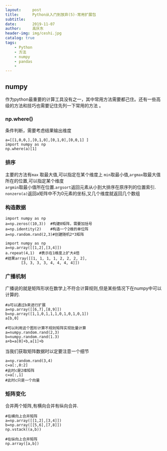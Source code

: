 ```yaml
---
layout:     post
title:      Python从入门到放弃(5)-常用扩展包
subtitle:   
date:       2019-11-07
author:     高庆东
header-img: img/ceshi.jpg
catalog: true
tags:
    - Python
    - 方法
    - numpy
    - pandas
    - 
---
```


## numpy
作为python最重要的计算工具没有之一，其中常用方法需要都己住。还有一些高级的方法和技巧也需要记住先列一下常用的方法 。  
### np.where()
条件判断，需要考虑结果输出维度
```
a=[[1,0,0,],[0,1,0],[0,1,0],[0,0,1] ]
import numpy as np
np.where(a)[1]
```
### 排序
主要的方法有`max` 取最大值,可以指定在某个维度上 `min`取最小值,`argmax`取最大值所在的位置,可以指定某个维度  
`argmin`取最小值所在位置.`argsort`返回元素从小到大排序在原序列的位置索引.  
`nonzero(a)`返回a矩阵中不为0元素的坐标,又几个维度就返回几个数组

### 构造数据
```
import numpy as np
a=np.zeros((10,3))  #构建0矩阵，需要加括号
a=np.identity(2)    #构造一个2维的单位阵
a=np.random.rand(2,3)#创建随机2*3矩阵

```
```
import numpy as np
a=np.array([[1,2],[3,4]])
a.repeat(4,1)  #表示在1维度上扩大4倍
#结果array([[1, 1, 1, 1, 2, 2, 2, 2],
       [3, 3, 3, 3, 4, 4, 4, 4]])
```
### 广播机制
广播说的就是矩阵形状在数学上不符合计算规则,但是某些情况下在numpy中可以计算的.
```
#a可以通过b来进行扩展
a=np.array([[6,7],[8,9]])
b=np.array([1,1,0,1,1,1,0,1,0,1,0,1])
a[b,0]
```
```
#可以利用这个图形计算不规则矩阵实现批量计算
a=numpy.random.rand(2,3)
b=numpy.random.rand(1.3)
a+b=a[0]+b,a[1]+b

```
当我们获取矩阵数据时以定要注意一个细节
```
a=np.random.rand(3,4)
c=a[:,0:2]
#此时c是2维矩阵
c=a[:,1]
#此时c只是一个向量
```
### 矩阵变化
合并两个矩阵,有横向合并有纵向合并.
```
#在横向上合并矩阵
a=np.array([[1,2],[3,4]])
b=np.array([[5,6],[7,8]])
np.vstack((a,b))

#在纵向上合并矩阵
np.array([a,b])
```

